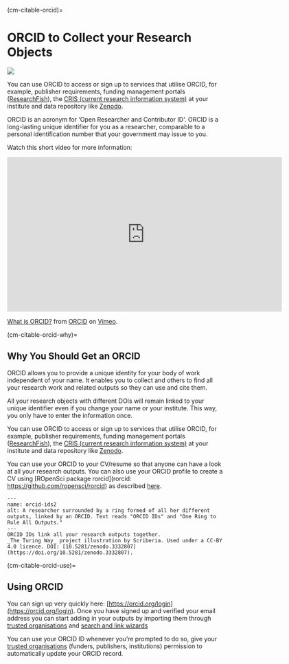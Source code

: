 (cm-citable-orcid)=
# ORCID to Collect your Research Objects
[![](https://img.shields.io/static/v1?label=pathway&message=Software%20Citation&color=green)](/software-citation.md)

You can use ORCID to access or sign up to services that utilise ORCID, for example, publisher requirements, funding management portals ([ResearchFish](https://researchfish.com/)), the [CRIS (current research information system)](https://en.wikipedia.org/wiki/Current_research_information_system) at your institute and data repository like [Zenodo](https://zenodo.org).

ORCID is an acronym for ‘Open Researcher and Contributor ID'.
ORCID is a long-lasting unique identifier for you as a researcher, comparable to a personal identification number that your government may issue to you.

Watch this short video for more information:
<div class="video-container">
  <iframe src="https://player.vimeo.com/video/97150912" width="640" height="360" frameborder="0" allow="autoplay; fullscreen; picture-in-picture" allowfullscreen></iframe>
  <p><a href="https://vimeo.com/97150912">What is ORCID?</a> from <a href="https://vimeo.com/orcidvideos">ORCID</a> on <a href="https://vimeo.com">Vimeo</a>.</p>
</div>

(cm-citable-orcid-why)=
## Why You Should Get an ORCID

ORCID allows you to provide a unique identity for your body of work independent of your name.
It enables you to collect and others to find all your research work and related outputs so they can use and cite them.

All your research objects with different DOIs will remain linked to your unique identifier even if you change your name or your institute.
This way, you only have to enter the information once.

You can use ORCID to access or sign up to services that utilise ORCID, for example, publisher requirements, funding management portals ([ResearchFish](https://researchfish.com/)), the [CRIS (current research information system)](https://en.wikipedia.org/wiki/Current_research_information_system) at your institute and data repository like [Zenodo](https://zenodo.org).

You can use your ORCID to your CV/resume so that anyone can have a look at all your research outputs.
You can also use your ORCID profile to create a CV using [ROpenSci package rorcid](rorcid: https://github.com/ropensci/rorcid) as described [here](https://discuss.ropensci.org/t/using-rorcid-to-generate-a-website-cv/1806).

```{figure} ../../figures/orcid-ids.*
---
name: orcid-ids2
alt: A researcher surrounded by a ring formed of all her different outputs, linked by an ORCID. Text reads "ORCID IDs" and "One Ring to Rule All Outputs."
---
ORCID IDs link all your research outputs together.
_The Turing Way_ project illustration by Scriberia. Used under a CC-BY 4.0 licence. DOI: [10.5281/zenodo.3332807](https://doi.org/10.5281/zenodo.3332807).
```

(cm-citable-orcid-use)=
## Using ORCID

You can sign up very quickly here: [https://orcid.org/login](https://orcid.org/login).
Once you have signed up and verified your email address you can start adding in your outputs by importing them through [trusted organisations](https://support.orcid.org/hc/en-us/articles/360006973893) and [search and link wizards](https://support.orcid.org/hc/en-us/articles/360006973653-Add-works-by-direct-import-from-other-systems)

You can use your ORCID ID whenever you’re prompted to do so, give your [trusted organisations](https://support.orcid.org/hc/en-us/articles/360006973893) (funders, publishers, institutions) permission to automatically update your ORCID record.
